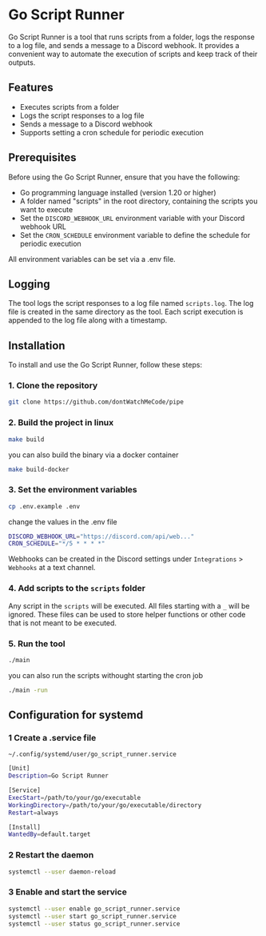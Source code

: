 # Go Script Runner

Go Script Runner is a tool that runs scripts from a folder, logs the response to a log file, and sends a message to a Discord webhook. It provides a convenient way to automate the execution of scripts and keep track of their outputs.

## Features

- Executes scripts from a folder
- Logs the script responses to a log file
- Sends a message to a Discord webhook
- Supports setting a cron schedule for periodic execution

## Prerequisites

Before using the Go Script Runner, ensure that you have the following:

- Go programming language installed (version 1.20 or higher)
- A folder named "scripts" in the root directory, containing the scripts you want to execute
- Set the `DISCORD_WEBHOOK_URL` environment variable with your Discord webhook URL
- Set the `CRON_SCHEDULE` environment variable to define the schedule for periodic execution

All environment variables can be set via a .env file.

## Logging

The tool logs the script responses to a log file named `scripts.log`. The log file is created in the same directory as the tool. Each script execution is appended to the log file along with a timestamp.

## Installation

To install and use the Go Script Runner, follow these steps:

### 1. Clone the repository

```sh
git clone https://github.com/dontWatchMeCode/pipe
```

### 2. Build the project in linux

```sh
make build
```

you can also build the binary via a docker container

```sh
make build-docker
```

### 3. Set the environment variables

```sh
cp .env.example .env
```

change the values in the .env file

```sh
DISCORD_WEBHOOK_URL="https://discord.com/api/web..."
CRON_SCHEDULE="*/5 * * * *"
```

Webhooks can be created in the Discord settings under `Integrations` > `Webhooks` at a text channel.

### 4. Add scripts to the `scripts` folder

Any script in the `scripts` will be executed. All files starting with a `_` will be ignored. These files can be used to store helper functions or other code that is not meant to be executed.

### 5. Run the tool

```sh
./main
```

you can also run the scripts withought starting the cron job

```sh
./main -run
```

## Configuration for systemd

### 1 Create a .service file

`~/.config/systemd/user/go_script_runner.service`

```sh
[Unit]
Description=Go Script Runner

[Service]
ExecStart=/path/to/your/go/executable
WorkingDirectory=/path/to/your/go/executable/directory
Restart=always

[Install]
WantedBy=default.target
```

### 2 Restart the daemon

```bash
systemctl --user daemon-reload
```

### 3 Enable and start the service

```bash
systemctl --user enable go_script_runner.service
systemctl --user start go_script_runner.service
systemctl --user status go_script_runner.service
```
